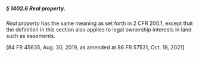 ##### § 1402.6 Real property. #####

*Real property* has the same meaning as set forth in 2 CFR 200.1, except that the definition in this section also applies to legal ownership interests in land such as easements.

[84 FR 45635, Aug. 30, 2019, as amended at 86 FR 57531, Oct. 18, 2021]